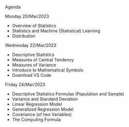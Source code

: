 Agenda 

Monday 20/Mar/2023
- Overview of Statistics
- Statistics and Machine (Statistical) Learning
- Distribution

Wednesday 22/Mar/2023
- Descriptive Statistics
- Measures of Central Tendency
- Measures of Variance
- Introduce to Mathematical Symbols
- Download VS Code

Friday 24/Mar/2023
- Descriptive Statistics Formulas (Population and Sample)
- Variance and Standard Deviation
- Linear Regression Model
- Generalized Regression Model
- Covariance (of two Variables)
- The Computing Formula